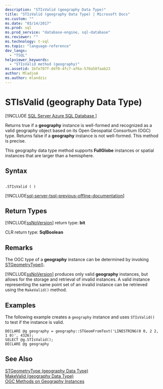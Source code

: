 ```yaml
---
description: "STIsValid (geography Data Type)"
title: "STIsValid (geography Data Type) | Microsoft Docs"
ms.custom: ""
ms.date: "03/14/2017"
ms.prod: sql
ms.prod_service: "database-engine, sql-database"
ms.reviewer: ""
ms.technology: t-sql
ms.topic: "language-reference"
dev_langs: 
  - "TSQL"
helpviewer_keywords: 
  - "STIsValid method (geography)"
ms.assetid: 1bfe787f-ddf0-4fc7-af6a-570a58faab23
author: MladjoA
ms.author: mlandzic 
---
```

# STIsValid (geography Data Type)
[!INCLUDE [SQL Server Azure SQL Database ](../../includes/applies-to-version/sql-asdb.md)]

  Returns true if a **geography** instance is well-formed and recognized as a valid geography object based on its Open Geospatial Consortium (OGC) type. Returns false if a **geography** instance is not well-formed. This method is precise.  
  
 This geography data type method supports **FullGlobe** instances or spatial instances that are larger than a hemisphere.  
  
## Syntax  
  
```  
  
.STIsValid ( )  
```  
  
[!INCLUDE[sql-server-tsql-previous-offline-documentation](../../includes/sql-server-tsql-previous-offline-documentation.md)]

## Return Types
 [!INCLUDE[ssNoVersion](../../includes/ssnoversion-md.md)] return type: **bit**  
  
 CLR return type: **SqlBoolean**  
  
## Remarks  
 The OGC type of a **geography** instance can be determined by invoking [STGeometryType()](../../t-sql/spatial-geography/stgeometrytype-geography-data-type.md).  
  
 [!INCLUDE[ssNoVersion](../../includes/ssnoversion-md.md)] produces only valid **geography** instances, but allows for the storage and retrieval of invalid instances. A valid instance representing the same point set of an invalid instance can be retrieved using the `MakeValid()` method.  
  
## Examples  
 The following example creates a `geography` instance and uses `STIsValid()` to test if the instance is valid.  
  
```  
DECLARE @g geography = geography::STGeomFromText('LINESTRING(0 0, 2 2, 1 0)', 4326);  
SELECT @g.STIsValid();  
DECLARE @g geography  
```  
  
## See Also  
 [STGeometryType &#40;geography Data Type&#41;](../../t-sql/spatial-geography/stgeometrytype-geography-data-type.md)   
 [MakeValid &#40;geography Data Type&#41;](../../t-sql/spatial-geography/makevalid-geography-data-type.md)   
 [OGC Methods on Geography Instances](../../t-sql/spatial-geography/ogc-methods-on-geography-instances.md)  
  
  

